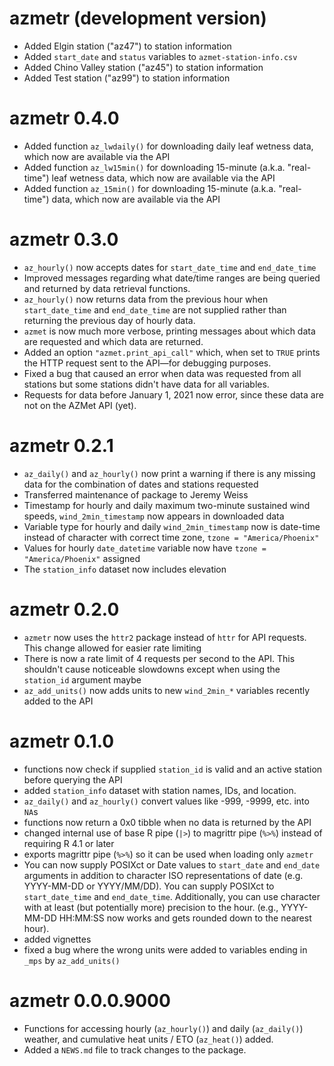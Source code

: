 # azmetr (development version)

- Added Elgin station ("az47") to station information
- Added `start_date` and `status` variables to `azmet-station-info.csv`
- Added Chino Valley station ("az45") to station information
- Added Test station ("az99") to station information

# azmetr 0.4.0

- Added function `az_lwdaily()` for downloading daily leaf wetness data, which now are available via the API
- Added function `az_lw15min()` for downloading 15-minute (a.k.a. "real-time") leaf wetness data, which now are available via the API
- Added function `az_15min()` for downloading 15-minute (a.k.a. "real-time") data, which now are available via the API

# azmetr 0.3.0

- `az_hourly()` now accepts dates for `start_date_time` and `end_date_time`
- Improved messages regarding what date/time ranges are being queried and returned by data retrieval functions.
- `az_hourly()` now returns data from the previous hour when `start_date_time` and `end_date_time` are not supplied rather than returning the previous day of hourly data.
- `azmet` is now much more verbose, printing messages about which data are requested and which data are returned.
- Added an option `"azmet.print_api_call"` which, when set to `TRUE` prints the HTTP request sent to the API—for debugging purposes.
- Fixed a bug that caused an error when data was requested from all stations but some stations didn't have data for all variables.
- Requests for data before January 1, 2021 now error, since these data are not on the AZMet API (yet).

# azmetr 0.2.1

- `az_daily()` and `az_hourly()` now print a warning if there is any missing data for the combination of dates and stations requested
- Transferred maintenance of package to Jeremy Weiss
- Timestamp for hourly and daily maximum two-minute sustained wind speeds, `wind_2min_timestamp` now appears in downloaded data
- Variable type for hourly and daily `wind_2min_timestamp` now is date-time instead of character with correct time zone, `tzone = "America/Phoenix"`
- Values for hourly `date_datetime` variable now have `tzone = "America/Phoenix"` assigned 
- The `station_info` dataset now includes elevation

# azmetr 0.2.0

- `azmetr` now uses the `httr2` package instead of `httr` for API requests. This change allowed for easier rate limiting
- There is now a rate limit of 4 requests per second to the API.  This shouldn't cause noticeable slowdowns except when using the `station_id` argument maybe
- `az_add_units()` now adds units to new `wind_2min_*` variables recently added to the API

# azmetr 0.1.0

- functions now check if supplied `station_id` is valid and an active station before querying the API
- added `station_info` dataset with station names, IDs, and location.
- `az_daily()` and `az_hourly()` convert values like -999, -9999, etc. into `NA`s
- functions now return a 0x0 tibble when no data is returned by the API
- changed internal use of base R pipe (`|>`) to magrittr pipe (`%>%`) instead of requiring R 4.1 or later
- exports magrittr pipe (`%>%`) so it can be used when loading only `azmetr`
- You can now supply POSIXct or Date values to `start_date` and `end_date` arguments in addition to character ISO representations of date (e.g. YYYY-MM-DD or YYYY/MM/DD). You can supply POSIXct to `start_date_time` and `end_date_time`.  Additionally, you can use character with at least (but potentially more) precision to the hour. (e.g., YYYY-MM-DD HH:MM:SS now works and gets rounded down to the nearest hour).
- added vignettes
- fixed a bug where the wrong units were added to variables ending in `_mps` by `az_add_units()`

# azmetr 0.0.0.9000

* Functions for accessing hourly (`az_hourly()`) and daily (`az_daily()`) weather, and cumulative heat units / ETO (`az_heat()`) added.
* Added a `NEWS.md` file to track changes to the package.
